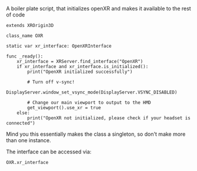 A boiler plate script, that initializes openXR and makes it available to the rest of code

```
extends XROrigin3D

class_name OXR

static var xr_interface: OpenXRInterface

func _ready():
    xr_interface = XRServer.find_interface("OpenXR")
    if xr_interface and xr_interface.is_initialized():
        print("OpenXR initialized successfully")

        # Turn off v-sync!
        DisplayServer.window_set_vsync_mode(DisplayServer.VSYNC_DISABLED)

        # Change our main viewport to output to the HMD
        get_viewport().use_xr = true
    else:
        print("OpenXR not initialized, please check if your headset is connected")

```

Mind you this essentially makes the class a singleton, so don't make more than one instance.

The interface can be accessed via:
```
OXR.xr_interface
```